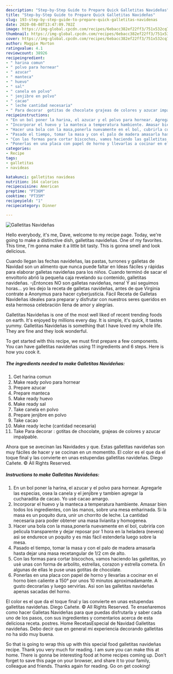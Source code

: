 ```yaml
---
description: "Step-by-Step Guide to Prepare Quick Galletitas Navideñas"
title: "Step-by-Step Guide to Prepare Quick Galletitas Navideñas"
slug: 193-step-by-step-guide-to-prepare-quick-galletitas-navidenas
date: 2020-08-08T13:47:09.702Z
image: https://img-global.cpcdn.com/recipes/6ebacc382ef22ff3/751x532cq70/galletitas-navidenas-foto-principal.jpg
thumbnail: https://img-global.cpcdn.com/recipes/6ebacc382ef22ff3/751x532cq70/galletitas-navidenas-foto-principal.jpg
cover: https://img-global.cpcdn.com/recipes/6ebacc382ef22ff3/751x532cq70/galletitas-navidenas-foto-principal.jpg
author: Maggie Morton
ratingvalue: 4.1
reviewcount: 38926
recipeingredient:
- " harina comun"
- " polvo para hornear"
- " azucar"
- " manteca"
- " huevo"
- " sal"
- " canela en polvo"
- " jenjibre en polvo"
- " cacao"
- " leche cantidad necesaria"
- " Para decorar  gotitas de chocolate grajeas de colores y azucar impalpable"
recipeinstructions:
- "En un bol poner la harina, el azucar y el polvo para hornear. Agregarle las especias, osea la canela y el jenjibre y tambien agregar la cucharadita de cacao. Yo usè cacao amargo."
- "Incorporar el huevo y la manteca a temperatura hambiente. Amasar bien todos los ingredientes, con las manos, sobre una mesa enharinada. Si la masa es un poquito dura, unir un chorrito de leche. La cantidad necesaria para poder obtener una masa livianita y homogenea."
- "Hacer una bola con la masa,ponerla nuevamente en el bol, cubrirla con pelicula transparente y dejar reposar por 1 hora en la heladera (nevera) asì se endurece un poquito y es màs fàcil estenderla luego sobre la mesa."
- "Pasado el tiempo, tomar la masa y con el palo de madera amasarla hasta dejar una masa recetangular de 1/2 cm de alto."
- "Con las formas para cortar biscochos, vamos haciendo las galletitas, yo usè unas con forma de arbolito, estrellas, corazon y estrella cometa. En algunas de ellas le puse unas gotitas de chocolate."
- "Ponerlas en una placa con papel de horno y llevarlas a cocinar en el horno bien caliente a 150° por unos 10 minutos aproximadamante. A gusto decorarlas y luego servirlas. Asi son las galletitas navideñas apenas sacadas del horno."
categories:
- Recipe
tags:
- galletitas
- navideas

katakunci: galletitas navideas 
nutrition: 164 calories
recipecuisine: American
preptime: "PT36M"
cooktime: "PT35M"
recipeyield: "1"
recipecategory: Dinner

---
```



![Galletitas Navideñas](https://img-global.cpcdn.com/recipes/6ebacc382ef22ff3/751x532cq70/galletitas-navidenas-foto-principal.jpg)

Hello everybody, it's me, Dave, welcome to my recipe page. Today, we're going to make a distinctive dish, galletitas navideñas. One of my favorites. This time, I'm gonna make it a little bit tasty. This is gonna smell and look delicious.

Cuando llegan las fechas navideñas, las pastas, turrones y galletas de Navidad son un alimento que nunca puede faltar en Ideas fáciles y rápidas para elaborar galletas navideñas para los niños. Cuando terminó de sacar el envoltorio abrió la pequeña caja revelando su contenido, galletitas navideñas. -¡Entonces NO son galletas navideñas, nena! Y así seguimos horas… yo les dejo la receta de galletas navideñas, antes de que Virginia contrate a Anonymus para hacer cyberjusticia. Fácil Receta de Galletas Navideñas ideales para preparar y disfrutar con nuestros seres queridos en esta hermosa celebración llena de amor y alegrías.

Galletitas Navideñas is one of the most well liked of recent trending foods on earth. It's enjoyed by millions every day. It is simple, it's quick, it tastes yummy. Galletitas Navideñas is something that I have loved my whole life. They are fine and they look wonderful.


To get started with this recipe, we must first prepare a few components. You can have galletitas navideñas using 11 ingredients and 6 steps. Here is how you cook it.

<!--inarticleads1-->

##### The ingredients needed to make Galletitas Navideñas:

1. Get  harina comun
1. Make ready  polvo para hornear
1. Prepare  azucar
1. Prepare  manteca
1. Make ready  huevo
1. Make ready  sal
1. Take  canela en polvo
1. Prepare  jenjibre en polvo
1. Take  cacao
1. Make ready  leche (cantidad necesaria)
1. Take  Para decorar : gotitas de chocolate, grajeas de colores y azucar impalpable.


Ahora que se avecinan las Navidades y que. Estas galletitas navideñas son muy fáciles de hacer y se cocinan en un momentito. El color es el que da el toque final y las convierte en unas estupendas galletitas navideñas. Diego Cañete. © All Rights Reserved. 

<!--inarticleads2-->

##### Instructions to make Galletitas Navideñas:

1. En un bol poner la harina, el azucar y el polvo para hornear. Agregarle las especias, osea la canela y el jenjibre y tambien agregar la cucharadita de cacao. Yo usè cacao amargo.
1. Incorporar el huevo y la manteca a temperatura hambiente. Amasar bien todos los ingredientes, con las manos, sobre una mesa enharinada. Si la masa es un poquito dura, unir un chorrito de leche. La cantidad necesaria para poder obtener una masa livianita y homogenea.
1. Hacer una bola con la masa,ponerla nuevamente en el bol, cubrirla con pelicula transparente y dejar reposar por 1 hora en la heladera (nevera) asì se endurece un poquito y es màs fàcil estenderla luego sobre la mesa.
1. Pasado el tiempo, tomar la masa y con el palo de madera amasarla hasta dejar una masa recetangular de 1/2 cm de alto.
1. Con las formas para cortar biscochos, vamos haciendo las galletitas, yo usè unas con forma de arbolito, estrellas, corazon y estrella cometa. En algunas de ellas le puse unas gotitas de chocolate.
1. Ponerlas en una placa con papel de horno y llevarlas a cocinar en el horno bien caliente a 150° por unos 10 minutos aproximadamante. A gusto decorarlas y luego servirlas. Asi son las galletitas navideñas apenas sacadas del horno.


El color es el que da el toque final y las convierte en unas estupendas galletitas navideñas. Diego Cañete. © All Rights Reserved. Te enseñaremos como hacer Galletas Navideñas para que puedas disfrutarla y saber cada uno de los pasos, con sus ingredientes y comentarios acerca de esta deliciosa receta. postres. Home RecetasEspecial de Navidad Galletitas navideñas. Debo decir que en general mi experiencia decorando galletitas no ha sido muy buena. 

So that is going to wrap this up with this special food galletitas navideñas recipe. Thank you very much for reading. I am sure you can make this at home. There is gonna be interesting food at home recipes coming up. Don't forget to save this page on your browser, and share it to your family, colleague and friends. Thanks again for reading. Go on get cooking!

